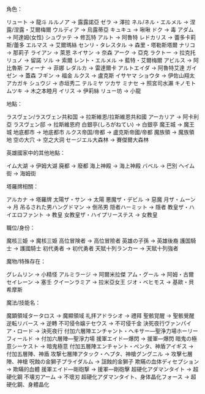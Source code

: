 角色：

リュート → 龍斗
ルルノア → 露露諾亞
ゼラ → 澤拉
ネル/ネル・エルメル → 涅露/涅露・艾爾梅爾
ウルディア → 烏露蒂亞
キュキュ → 啾啾
ドク → 毒
アダム → 阿達姆(女性)
シュヴァテ → 修瓦特
アルト → 阿魯特
レドカリス → 蕾多卡莉斯/蕾多
エルマス → 艾爾瑪絲
センリ・タレスタル → 森里・塔勒斯塔爾
ナリコ → 那莉子
ライアン → 萊恩
ネイサン → 奈森
アーク → 亞克
ラクトー → 拉克托
リュノ → 留諾
ソル → 索爾
レント・エルメル → 藍特・艾爾梅爾
アビルス → 阿比魯斯
フィーナ → 菲娜
レダルカ → 雷達爾卡
アルトエイダ → 阿魯特艾達
ガイゼン → 蓋森
フギン → 福金
ルクス → 盧克斯
イサヤマ ショウタ → 伊佐山翔太
アカガキ シュウジ → 赤垣秀二
テルミヤ ツカサ ミナセ → 照宮司水瀨
キノモト ムツキ → 木之本睦月
イリス → 伊莉絲
リュー坊 → 小龍

地點：

ラスヴェン/ラスヴェン共和国 → 拉斯維恩/拉斯維恩共和國
アーカリア → 阿卡利亞
ラスヴェン邸 → 拉斯維恩府
白銀亭(しろがねてい) → 白銀亭
魔王城 → 魔王城
地底都市 → 地底都市
ルクス帝国/帝都 → 盧克斯帝國/帝都
魔族領 → 魔族領地
空の大穴 → 空之大洞
セージエル大森林 → 賽傑爾大森林

英雄國家中的其他地點：

イム大湖 → 伊姆大湖
廃都 → 廢都
海上神殿 → 海上神殿
バベル → 巴別
ヘイム街 → 海姆街

塔羅牌相關：

アルカナ → 塔羅牌
太陽ザ・サン → 太陽
悪魔ザ・デビル → 惡魔
月ザ・ムーン → 月
吊るされた男ハングドマン → 倒吊男
隠者ハーミット → 隱者
教皇ザ・ハイエロファント → 教皇
女教皇ザ・ハイプリーステス → 女教皇

職位/身份：

魔核三姫 → 魔核三姫
高位冒険者 → 高位冒險者
英雄の子孫 → 英雄後裔
護国騎士 → 護國騎士
初代勇者 → 初代勇者
天賦十列ランカー → 天賦十列強者

魔物/特殊存在：

グレムリン → 小精怪
アルミラージ → 阿爾米拉傑
アム・グール → 阿姆・古爾
セイレーン → 塞壬
クイーンラミア → 拉米亞女王
ジオ・ベヒモス → 基歐・貝希摩斯

魔法/技能名：

魔顕領域タータロス → 魔顯領域
礼拝アドラシオ → 禮拜
聖骸覚醒 → 聖骸覺醒
逆転リバース → 逆轉
不可侵令嬢テセウス → 不可侵千金
決死夜行ヴァンパイア・ロード → 決死夜行
付加六層陣エンチャント・ヘキサー―聖浄力場ホーリーフィールド → 付加六層陣—聖淨力場
援軍エイド―爆閃 → 援軍—爆閃
暗鬼の極意シーケスト → 暗鬼極意
付加五層陣エンチャント・ペンタ、神盾アイギス → 付加五層陣、神盾
攻撃七層陣アタック・ヘプタ、神槍グングニル → 攻擊七層陣、神槍
呪蝕の金獅子プライダルム → 詛蝕的金獅子
欺瞞の血体ディセプション → 欺瞞的血體
援軍エイド―剛砲撃 → 援軍—剛砲擊
超硬化アダマンタイト → 超硬化鋼
不壊刃アーム → 不壞刃
超硬化アダマンタイト、身体晶化フォース → 超硬化鋼、身體晶化
